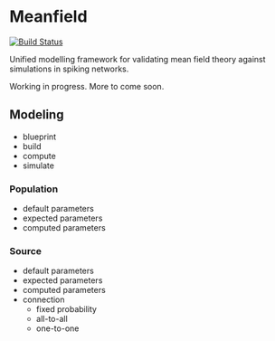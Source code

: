 # Meanfield

[![Build Status](https://travis-ci.org/flinz/meanfield-suite.svg?branch=master)](https://travis-ci.org/flinz/meanfield-suite)

Unified modelling framework for validating mean field theory against simulations in spiking networks.

Working in progress. More to come soon.

## Modeling

- blueprint
- build
- compute
- simulate

### Population

- default parameters
- expected parameters
- computed parameters

### Source

- default parameters
- expected parameters
- computed parameters
- connection
    - fixed probability
    - all-to-all
    - one-to-one

